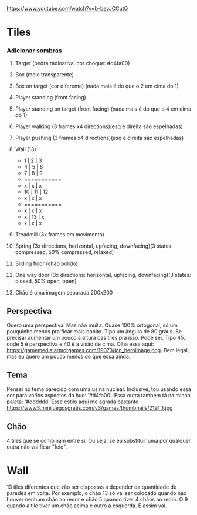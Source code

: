 https://www.youtube.com/watch?v=b-beyJCCutQ

# Tiles

### Adicionar sombras

1. Target (pedra radioativa. cor choque: #d4fa00)
2. Box (meio transparente)
3. Box on target (cor diferente) (nada mais é do que o 2 em cima do 1)
4. Player standing (front facing)
5. Player standing on target (front facing) (nada mais é do que o 4 em cima do 1)
6. Player walking (3 frames x4 directions)(esq e direita são espelhadas)
7. Player pushing (3 frames x4 directions)(esq e direita são espelhadas)
9. Wall (13)
    - 1 | 2 | 3
    - 4 | 5 | 6
    - 7 | 8 | 9
    - ===========
    - x  | x  | x
    - 10 | 11 | 12
    - x  | x  | x
    - ===========
    - x | x  | x
    - x | 13 | x
    - x | x  | x
10. Treadmill (3x frames em movimento)
11. Spring (3x directions, horizontal, upfacing, downfacing)(3 states: compressed, 50% compressed, relaxed)
12. Sliding floor (chão polido)
13. One way door (3x directions: horizontal, upfacing, downfacing)(3 states: closed, 50% open, open)


1. Chão é uma imagem separada 200x200

## Perspectiva

Quero uma perspectiva. Mas não muita. Quase 100% ortogonal, só um pouquinho menos pra ficar mais bonito. Tipo um ângulo
de 80 graus. Se precisar aumentar um pouco a altura das tiles pra isso. Pode ser. Tipo 45, onde 5 é perspectiva e 40 é a
visão de cima.
Olha essa aqui: https://gamemedia.armorgames.com/19073/icn_heroimage.png. Bem legal, mas eu quero um pouco menos do que
essa ainda.

## Tema

Pensei no tema parecido com uma usina nuclear.
Inclusive, tou usando essa cor para vários aspectos da hud: '#d4fa00'. Essa outra também tá na minha paleta: '#dddddd'
Esse estilo aqui me agrada bastante
https://www3.minijuegosgratis.com/v3/games/thumbnails/2191_1.jpg

## Chão

4 tiles que se combinam entre si. Ou seja, se eu substituir uma por qualquer outra não vai ficar "feio".

# Wall

13 tiles diferentes que vão ser dispostas a depender da quantidade de paredes em volta. Por exemplo, o chão 13 só vai
ser colocado quando não houver nenhum chão ao redor e chão 5 quando tiver 4 chãos ao redor. O 9 quando a tile tiver um
chão acima e outro a esquerda. E assim vai.

